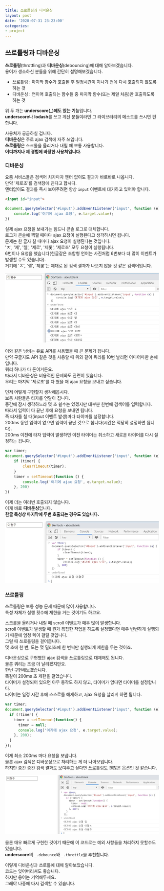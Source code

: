 ```yaml
---
title: 쓰로틀링과 디바운싱
layout: post
date: '2020-07-31 23:23:00'
categories:
- project
---
```


## 쓰로틀링과 디바운싱

**쓰로틀링**(throttling)과 **디바운싱**(debouncing)에 대해 알아보겠습니다.  
용어가 생소하신 분들을 위해 간단히 설명해보겠습니다.  

* 쓰로틀링 : 마지막 함수가 호출된 후 일정시간이 지나기 전에 다시 호출되지 않도록 하는 것
* 디바운싱 : 연이어 호출되는 함수들 중 마지막 함수(또는 제일 처음)만 호출하도록 하는 것

위 두 개는 **underscore(_)에도 있는 기능**입니다.  
**underscore**나 **lodash**를 쓰고 계신 분들이라면 그 라이브러리의 메소드를 쓰시면 편합니다.

사용처가 궁금하실 겁니다.  
**디바운싱**은 주로 ajax 검색에 자주 쓰입니다.  
**쓰로틀링**은 스크롤을 올리거나 내릴 때 보통 사용합니다.  
**어디까지나 제 경험에 바탕한 사용처입니다.**

### 디바운싱

요즘 서비스들은 검색어 치자마자 엔터 없이도 결과가 바로바로 나옵니다.  
만약 '제로초'를 검색창에 친다고 합시다.  
엔터없이도 결과를 즉시 보여주려면 항상 `input` 이벤트에 대기하고 있어야 합니다.

```html
<input id="input">
```

```javascript
document.querySelector('#input').addEventListener('input', function (e) { 
    console.log('여기에 ajax 요청', e.target.value);
})
```

실제 ajax 요청을 보내기는 힘드니 콘솔 로그로 대체합니다.  
로그가 콘솔에 찍힐 때마다 ajax 요청이 실행된다고 생각하시면 됩니다.  
문제는 한 글자 칠 때마다 ajax 요청이 실행된다는 것입니다.  
'ㅈ', '제', '젤', '제로', '제롳', '제로초' 모두 요청이 실행됩니다.  
6번이나 요청을 했습니다(한글같은 조합형 언어는 사진처럼 6번보다 더 많이 이벤트가 발생할 수도 있습니다).  
거기에 'ㅈ', '젤', '제롳'는 제대로 된 검색 결과가 나오지 않을 것 같은 검색어입니다.

![](/static/img/202007/image01.jpg)

이와 같은 낭비는 유료 API를 사용했을 때 큰 문제가 됩니다.  
만약 구글지도 API 같은 것을 사용할 때 위와 같이 쿼리를 10번 날리면 어마어마한 손해입니다.  
쿼리 하나가 다 돈이거든요.  
따라서 디바운싱은 비용적인 문제와도 관련이 있습니다.  
우리는 마지막 '제로초'를 다 쳤을 때 ajax 요청을 보내고 싶습니다.  

먼저 어떻게 구현할지 생각해봅시다.  
보통 사람들은 타자를 연달아 칩니다.  
중간에 잠시 생각하느라 몇 초 쉴수는 있겠지만 대부분 한번에 검색어를 입력합니다.  
따라서 입력이 다 끝난 후에 요청을 보내면 됩니다.  
즉 타자를 칠 때(input 이벤트 발생)마다 타이머를 설정합니다.  
200ms 동안 입력이 없으면 입력이 끝난 것으로 칩니다(시간은 적당히 설정하면 됩니다).  
200ms 이전에 타자 입력이 발생하면 이전 타이머는 취소하고 새로운 타이머를 다시 설정하는 겁니다.

```javascript
var timer;
document.querySelector('#input').addEventListener('input', function (e) {
    if (timer) {
        clearTimeout(timer);
    }
    timer = setTimeout(function () {
        console.log('여기에 ajax 요청', e.target.value);
    }, 200)
})
```

이제 더는 여러번 호출되지 않습니다.  
이게 바로 **디바운싱**입니다.  
**한글 특성상 마지막에 두번 호출되는 경우도 있습니다.**

![](/static/img/202007/image02.jpg)

### 쓰로틀링

쓰로틀링은 보통 성능 문제 때문에 많이 사용합니다.  
특성 자체가 실행 횟수에 제한을 거는 것이기도 하고요.  

스크롤을 올리거나 내릴 때 scroll 이벤트가 매우 많이 발생합니다.  
scroll 이벤트가 발생할 때 뭔가 복잡한 작업을 하도록 설정했다면 매우 빈번하게 실행되기 때문에 엄청 렉이 
걸릴 것입니다.  
그럴 때 쓰로틀링을 걸어줍니다.  
몇 초에 한 번, 도는 몇 밀리초에 한 번씩만 실행되게 제한을 두는 것이죠.

디바운싱으로 구현했던 ajax 검색을 쓰로틀링으로 대체해도 됩니다.  
물론 쿼리는 조금 더 날리겠지만요.  
한번 구현해보겠습니다.  
똑같이 200ms 초 제한을 걸었습니다.  
타이머가 설정되어 있으면 아무 동작도 하지 않고, 타이머가 없다면 타이머를 설정합니다.  
타이머는 일정 시간 후에 스스로를 해제하고, ajax 요청을 날리게 하면 됩니다.

```javascript
var timer;
document.querySelector('#input').addEventListener('input', function (e) {
  if (!timer) {
    timer = setTimeout(function() {
      timer = null;
      console.log('여기에 ajax 요청', e.target.value);
    }, 200);
  }
});
```

이제 최소 200ms 마다 요청을 보냅니다.  
물론 ajax 검색은 디바운싱으로 처리하는 게 더 나아보입니다.  
하지만 중간 중간 검색 결과도 보여주고 싶다면 쓰로틀링도 괜찮은 옵션인 것 같습니다.

![](/static/img/202007/image03.jpg)

물론 매우 빠르게 구현한 것이기 때문에 이 코드로는 예외 사항들을 처리하지 못할수도 있습니다.  
**underscore**의 `_.debounce`와 `_.throttle`을 추천합니다.

이렇게 디바운싱과 쓰로틀에 대해 알아보았습니다.  
코드는 잊어버리셔도 좋습니다.  
하지만 용어는 기억해두세요.  
그래야 나중에 다시 검색할 수 있습니다.